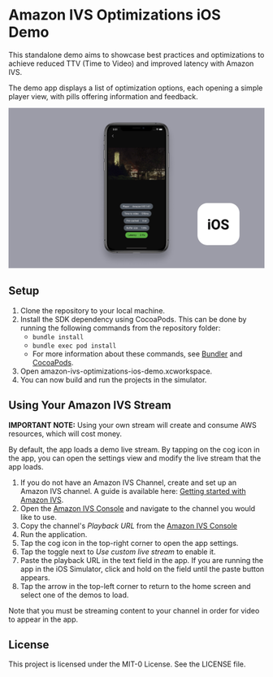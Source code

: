 # Amazon IVS Optimizations iOS Demo

This standalone demo aims to showcase best practices and optimizations to achieve reduced TTV (Time to Video) and improved latency with Amazon IVS.

The demo app displays a list of optimization options, each opening a simple player view, with pills offering information and feedback.

<img src="app-screenshot.png" alt="An Android phone with a the demo application running on the screen." />

## Setup

1. Clone the repository to your local machine.
2. Install the SDK dependency using CocoaPods. This can be done by running the following commands from the repository folder:
   * `bundle install`
   * `bundle exec pod install`
   * For more information about these commands, see [Bundler](https://bundler.io/) and [CocoaPods](https://guides.cocoapods.org/using/getting-started.html).
3. Open amazon-ivs-optimizations-ios-demo.xcworkspace.
4. You can now build and run the projects in the simulator.

## Using Your Amazon IVS Stream

**IMPORTANT NOTE:** Using your own stream will create and consume AWS resources, which will cost money.

By default, the app loads a demo live stream. By tapping on the cog icon in the app, you can open the settings view and modify the live stream that the app loads.

1. If you do not have an Amazon IVS Channel, create and set up an Amazon IVS channel. A guide is available here: [Getting started with Amazon IVS](https://docs.aws.amazon.com/ivs/latest/userguide/GSIVS.html).
2. Open the [Amazon IVS Console](https://console.aws.amazon.com/ivs) and navigate to the channel you would like to use.
3. Copy the channel's _Playback URL_ from the [Amazon IVS Console](https://console.aws.amazon.com/ivs)
4. Run the application.
5. Tap the cog icon in the top-right corner to open the app settings.
6. Tap the toggle next to _Use custom live stream_ to enable it.
7. Paste the playback URL in the text field in the app. If you are running the app in the iOS Simulator, click and hold on the field until the paste button appears.
8. Tap the arrow in the top-left corner to return to the home screen and select one of the demos to load.

Note that you must be streaming content to your channel in order for video to appear in the app.

## License
This project is licensed under the MIT-0 License. See the LICENSE file.
